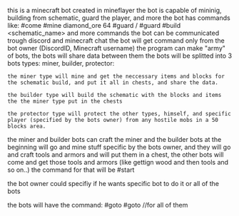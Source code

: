 this is a minecraft bot created in mineflayer
the bot is capable of mininig, building from schematic, guard the player, and more
the bot has commands like:
    #come
    #mine diamond_ore 64
    #guard <x><y><z> / #guard <playerName>
    #build <schematic_name>
    and more commands
the bot can be communicated trough discord and minecraft chat
the bot will get command only from the bot owner (DiscordID, Minecraft username)
the program can make "army" of bots, the bots will share data between them
the bots will be splitted into 3 bots types: miner, builder, protector:

    the miner type will mine and get the neccessary items and blocks for the schematic build, and put it all in chests, and share the data.

    the builder type will build the schematic with the blocks and items the the miner type put in the chests

    the protector type will protect the other types, himself, and specific player (specified by the bots owner) from any hostile mobs in a 50 blocks area.

the miner and builder bots can craft
the miner and the builder bots at the beginning will go and mine stuff specific by the bots owner, and they will go and craft tools and armors and will put them in a chest, the other bots will come and get those tools and armors (like gettign wood and then tools and so on..)
the command for that will be #start

the bot owner could specifiy if he wants specific bot to do it or all of the bots

the bots will have the command:
    #goto <botName> <x><y><z>
    #goto <x><y><z> //for all of them
